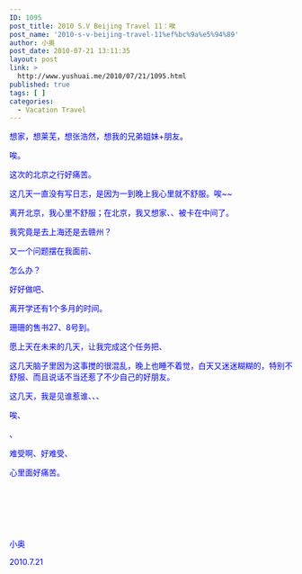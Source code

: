 ```yaml
---
ID: 1095
post_title: 2010 S.V Beijing Travel 11：唉
post_name: '2010-s-v-beijing-travel-11%ef%bc%9a%e5%94%89'
author: 小奥
post_date: 2010-07-21 13:11:35
layout: post
link: >
  http://www.yushuai.me/2010/07/21/1095.html
published: true
tags: [ ]
categories:
  - Vacation Travel
---
```

<span style="color: #0000ff;">想家，想莱芜，想张浩然，想我的兄弟姐妹+朋友。</span>

<span style="color: #0000ff;">唉。</span>

<span style="color: #0000ff;">这次的北京之行好痛苦。</span>

<span style="color: #0000ff;">这几天一直没有写日志，是因为一到晚上我心里就不舒服。唉~~</span>

<span style="color: #0000ff;">离开北京，我心里不舒服；在北京，我又想家、、被卡在中间了。</span>

<span style="color: #0000ff;">我究竟是去上海还是去赣州？</span>

<span style="color: #0000ff;">又一个问题摆在我面前、<!--more--></span>

<span style="color: #0000ff;">怎么办？</span>

<span style="color: #0000ff;">好好做吧、</span>

<span style="color: #0000ff;">离开学还有1个多月的时间。</span>

<span style="color: #0000ff;">珊珊的售书27、8号到。</span>

<span style="color: #0000ff;">愿上天在未来的几天，让我完成这个任务把、</span>

<span style="color: #0000ff;">这几天脑子里因为这事搅的很混乱，晚上也睡不着觉，白天又迷迷糊糊的，特别不舒服、而且说话不当还惹了不少自己的好朋友。</span>

<span style="color: #0000ff;">这几天，我是见谁惹谁、、、</span>

<span style="color: #0000ff;">唉、</span>

<span style="color: #0000ff;">、</span>

<span style="color: #0000ff;">难受啊、好难受、</span>

<span style="color: #0000ff;">心里面好痛苦。</span>

<span style="color: #0000ff;"> </span>

<span style="color: #0000ff;"> </span>

<span style="color: #0000ff;"> </span>

<span style="color: #0000ff;">小奥</span>

<span style="color: #0000ff;">2010.7.21</span>